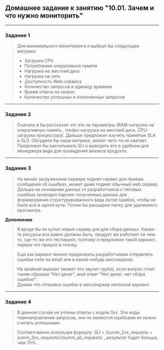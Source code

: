 ## Домашнее задание к занятию "10.01. Зачем и что нужно мониторить"
***
### Задание 1

> Для минимального мониторинга я выбрал бы следующие метрики:
> - Загрузка CPU
> - Потребление оперативной памяти
> - Нагрузка на жесткий диск
> - Нагрузка на сеть
> - Доступность Web-сервиса
> - Количество запросов в единицу времени
> - Время ответа на запрос
> - Количество успешных и отклоненных запросов
***
 
### Задание 2
> Сначала я бы рассказал что это за параметры (RAM-нагрузка на оперативную память
, inodes-нагрузка на жесткий диск, CPU-загрузка процессора). Дальше предложил изучить
 принятые SLA и SLO. Обсудили бы наши метрики, может чего-то не хватает. Предложил бы расчитывать 
 SLI и выводить его в удобном для менеджера виде для проведения анализа продукта.
 ***

 ### Задание 3
 > На менее загруженном сервере поднял сервис для приема сообщений об ошибках,
 может даже поднял обычный web сервер. Дальше на основании данных от разработчиков о типовых
  ошибках проводил парсинг полученных данных для формирования структурированного вида логов ошибок, чтобы не было всё в одной куче. Потом бы расшарил папку для удаленного просмотра.

  **Дополнение**
  >Я вроде бы не купил новый сервер для для сбора данных. 
  Какие-то ресурсы все равно должны быть, продукт же работает на чем-то, где-то же его тестируют, поэтому и предложил такой вариант, первое что пришло в голову.

  > Еще как вариант можно предложить разработчикам отправлять ошибки себе на email или в какой-нибудь мессенджер.

  > На крайний вариант (может это звучит грубо), если вопрос стоит таким образом "Нет денег", мой ответ "Нет денег, нет сбора ошибок!".  
  Думаю что отправка ошибок в мессенджер неплохой вариант.
  

  ***

  ### Задание 4
  > В данном случае не учтены ответы с кодом 3хх. Эти коды перенаправления запросов, они не являются ошибками их нужно считать успешными. 

  > Соответсвенно используя формулу: SLI = (summ_2xx_requests + summ_3xx_requests)/(summ_all_requests) , результат будет больше, чем 70%.

  

  




